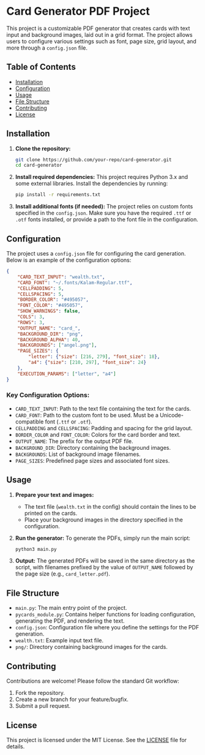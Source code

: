 
# Card Generator PDF Project

This project is a customizable PDF generator that creates cards with text input and background images, laid out in a grid format. The project allows users to configure various settings such as font, page size, grid layout, and more through a `config.json` file.

## Table of Contents

- [Installation](#installation)
- [Configuration](#configuration)
- [Usage](#usage)
- [File Structure](#file-structure)
- [Contributing](#contributing)
- [License](#license)

## Installation

1. **Clone the repository:**
   ```bash
   git clone https://github.com/your-repo/card-generator.git
   cd card-generator
   ```

2. **Install required dependencies:**
   This project requires Python 3.x and some external libraries. Install the dependencies by running:
   ```bash
   pip install -r requirements.txt
   ```

3. **Install additional fonts (if needed):**
   The project relies on custom fonts specified in the `config.json`. Make sure you have the required `.ttf` or `.otf` fonts installed, or provide a path to the font file in the configuration.

## Configuration

The project uses a `config.json` file for configuring the card generation. Below is an example of the configuration options:

```json
{
    "CARD_TEXT_INPUT": "wealth.txt",
    "CARD_FONT": "~/.fonts/Kalam-Regular.ttf",
    "CELLPADDING": 5,
    "CELLSPACING": 5,
    "BORDER_COLOR": "#495057",
    "FONT_COLOR": "#495057",
    "SHOW_WARNINGS": false,
    "COLS": 3,
    "ROWS": 3,
    "OUTPUT_NAME": "card_",
    "BACKGROUND_DIR": "png",
    "BACKGROUND_ALPHA": 40,
    "BACKGROUNDS": ["angel.png"],
    "PAGE_SIZES": {
        "letter": {"size": [216, 279], "font_size": 18},
        "a4": {"size": [210, 297], "font_size": 24}
    },
    "EXECUTION_PARAMS": ["letter", "a4"]
}
```

### Key Configuration Options:
- `CARD_TEXT_INPUT`: Path to the text file containing the text for the cards.
- `CARD_FONT`: Path to the custom font to be used. Must be a Unicode-compatible font (`.ttf` or `.otf`).
- `CELLPADDING` and `CELLSPACING`: Padding and spacing for the grid layout.
- `BORDER_COLOR` and `FONT_COLOR`: Colors for the card border and text.
- `OUTPUT_NAME`: The prefix for the output PDF file.
- `BACKGROUND_DIR`: Directory containing the background images.
- `BACKGROUNDS`: List of background image filenames.
- `PAGE_SIZES`: Predefined page sizes and associated font sizes.

## Usage

1. **Prepare your text and images:**
   - The text file (`wealth.txt` in the config) should contain the lines to be printed on the cards.
   - Place your background images in the directory specified in the configuration.

2. **Run the generator:**
   To generate the PDFs, simply run the main script:
   ```bash
   python3 main.py
   ```

3. **Output:**
   The generated PDFs will be saved in the same directory as the script, with filenames prefixed by the value of `OUTPUT_NAME` followed by the page size (e.g., `card_letter.pdf`).

## File Structure

- `main.py`: The main entry point of the project.
- `pycards_module.py`: Contains helper functions for loading configuration, generating the PDF, and rendering the text.
- `config.json`: Configuration file where you define the settings for the PDF generation.
- `wealth.txt`: Example input text file.
- `png/`: Directory containing background images for the cards.

## Contributing

Contributions are welcome! Please follow the standard Git workflow:
1. Fork the repository.
2. Create a new branch for your feature/bugfix.
3. Submit a pull request.

## License

This project is licensed under the MIT License. See the [LICENSE](LICENSE) file for details.

